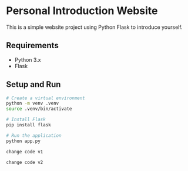 # Personal Introduction Website

This is a simple website project using Python Flask to introduce yourself.

## Requirements

- Python 3.x
- Flask

## Setup and Run

```bash
# Create a virtual environment
python -m venv .venv
source .venv/bin/activate

# Install Flask
pip install flask

# Run the application
python app.py

change code v1

change code v2
